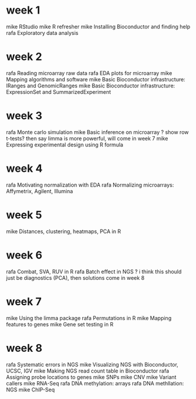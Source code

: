 # week 1
mike RStudio
mike R refresher
mike Installing Bioconductor and finding help
rafa Exploratory data analysis

# week 2
rafa Reading microarray raw data
rafa EDA plots for microarray
mike Mapping algorithms and software
mike Basic Bioconductor infrastructure: IRanges and GenomicRanges
mike Basic Bioconductor infrastructure: ExpressionSet and SummarizedExperiment

# week 3
rafa Monte carlo simulation
mike Basic inference on microarray 
? show row t-tests? then say limma is more powerful, will come in week 7
mike Expressing experimental design using R formula

# week 4
rafa Motivating normalization with EDA
rafa Normalizing microarrays: Affymetrix, Agilent, Illumina

# week 5
mike Distances, clustering, heatmaps, PCA in R

# week 6
rafa Combat, SVA, RUV in R
rafa Batch effect in NGS
? i think this should just be diagnostics (PCA), then solutions come in week 8

# week 7
mike Using the limma package
rafa Permutations in R
mike Mapping features to genes
mike Gene set testing in R

# week 8
rafa Systematic errors in NGS
mike Visualizing NGS with Bioconductor, UCSC, IGV
mike Making NGS read count table in Bioconductor
rafa Assigning probe locations to genes
mike SNPs
mike CNV
mike Variant callers
mike RNA-Seq
rafa DNA methylation: arrays
rafa DNA methllation: NGS
mike ChIP-Seq


